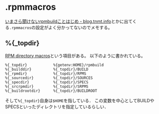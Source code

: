 # .rpmmacros

[いまさら聞けないrpmbuildことはじめ - blog.tnmt.info](http://blog.tnmt.info/2011/04/29/rpmbuild-for-beginner/)とかに出てくる`.rpmmacros`の設定がよく分かってないのでメモする。

## %{_topdir}

[RPM directory macros](https://fedoraproject.org/wiki/Packaging:RPMMacros?rd=Packaging/RPMMacros#RPM_directory_macros)という項目がある。
以下のように書かれている。

```spec
%{_topdir}            %{getenv:HOME}/rpmbuild
%{_builddir}          %{_topdir}/BUILD
%{_rpmdir}            %{_topdir}/RPMS
%{_sourcedir}         %{_topdir}/SOURCES
%{_specdir}           %{_topdir}/SPECS
%{_srcrpmdir}         %{_topdir}/SRPMS
%{_buildrootdir}      %{_topdir}/BUILDROOT
```

そして`%{_topdir}`自身は`$HOME`を指している．
この変数を中心としてBUILDやSPECSといったディレクトリを指定しているらしい．
